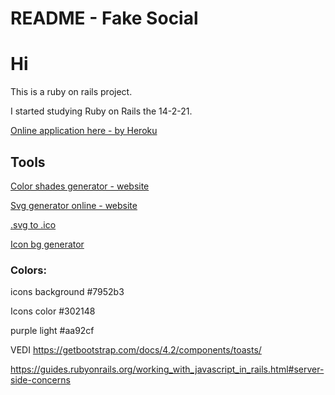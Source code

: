 # README - Fake Social
# Hi
This is a ruby on rails project.

I started studying Ruby on Rails the 14-2-21.

[Online application here - by Heroku](https://fakesocial.herokuapp.com/)

## Tools
[Color shades generator - website]()

[Svg generator online - website](https://mediamodifier.com/design)

[.svg to .ico](https://convertio.co/it/svg-ico/)

[Icon bg generator](https://bgjar.com/simple-shiny.html)
### Colors: 

icons background #7952b3

Icons color #302148

purple light #aa92cf

VEDI
https://getbootstrap.com/docs/4.2/components/toasts/

https://guides.rubyonrails.org/working_with_javascript_in_rails.html#server-side-concerns

